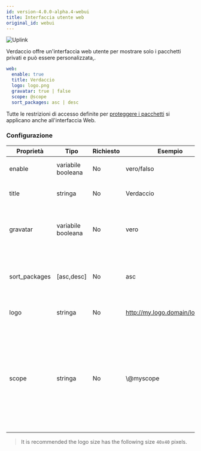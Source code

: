 ```yaml
---
id: version-4.0.0-alpha.4-webui
title: Interfaccia utente web
original_id: webui
---
```

![Uplink](https://user-images.githubusercontent.com/558752/52916111-fa4ba980-32db-11e9-8a64-f4e06eb920b3.png)

Verdaccio offre un'interfaccia web utente per mostrare solo i pacchetti privati e può essere personalizzata,.

```yaml
web:
  enable: true
  title: Verdaccio
  logo: logo.png
  gravatar: true | false
  scope: @scope
  sort_packages: asc | desc
```

Tutte le restrizioni di accesso definite per [proteggere i pacchetti](protect-your-dependencies.md) si applicano anche all'interfaccia Web.

### Configurazione

| Proprietà     | Tipo               | Richiesto | Esempio                        | Supporto | Descrizione                                                                                                                                                                |
| ------------- | ------------------ | --------- | ------------------------------ | -------- | -------------------------------------------------------------------------------------------------------------------------------------------------------------------------- |
| enable        | variabile booleana | No        | vero/falso                     | tutti    | abilita l'interfaccia web                                                                                                                                                  |
| title         | stringa            | No        | Verdaccio                      | tutti    | Descrizione del titolo HTML                                                                                                                                                |
| gravatar      | variabile booleana | No        | vero                           | `>v4` | Gravatars will be generated under the hood if this property is enabled                                                                                                     |
| sort_packages | [asc,desc]         | No        | asc                            | `>v4` | Gravatars will be generated under the hood if this property is enabled                                                                                                     |
| logo          | stringa            | No        | http://my.logo.domain/logo.png | tutti    | a URI where logo is located (header logo)                                                                                                                                  |
| scope         | stringa            | No        | \\@myscope                   | tutti    | Se si utilizza questo registro per uno specifico scope, definisci quello scope nelle istruzioni dell' intestazione dell'interfaccia web utente (nota: escape @ with \\@) |

> It is recommended the logo size has the following size `40x40` pixels.
